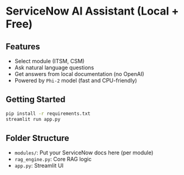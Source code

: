 # ServiceNow AI Assistant (Local + Free)

## Features
- Select module (ITSM, CSM)
- Ask natural language questions
- Get answers from local documentation (no OpenAI)
- Powered by `Phi-2` model (fast and CPU-friendly)

## Getting Started

```bash
pip install -r requirements.txt
streamlit run app.py
```

## Folder Structure

- `modules/`: Put your ServiceNow docs here (per module)
- `rag_engine.py`: Core RAG logic
- `app.py`: Streamlit UI
